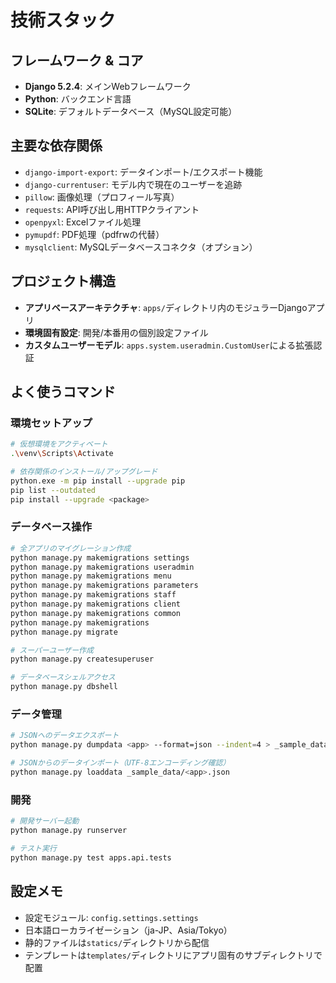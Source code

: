 # 技術スタック

## フレームワーク & コア
- **Django 5.2.4**: メインWebフレームワーク
- **Python**: バックエンド言語
- **SQLite**: デフォルトデータベース（MySQL設定可能）

## 主要な依存関係
- `django-import-export`: データインポート/エクスポート機能
- `django-currentuser`: モデル内で現在のユーザーを追跡
- `pillow`: 画像処理（プロフィール写真）
- `requests`: API呼び出し用HTTPクライアント
- `openpyxl`: Excelファイル処理
- `pymupdf`: PDF処理（pdfrwの代替）
- `mysqlclient`: MySQLデータベースコネクタ（オプション）

## プロジェクト構造
- **アプリベースアーキテクチャ**: `apps/`ディレクトリ内のモジュラーDjangoアプリ
- **環境固有設定**: 開発/本番用の個別設定ファイル
- **カスタムユーザーモデル**: `apps.system.useradmin.CustomUser`による拡張認証

## よく使うコマンド

### 環境セットアップ
```bash
# 仮想環境をアクティベート
.\venv\Scripts\Activate

# 依存関係のインストール/アップグレード
python.exe -m pip install --upgrade pip
pip list --outdated
pip install --upgrade <package>
```

### データベース操作
```bash
# 全アプリのマイグレーション作成
python manage.py makemigrations settings
python manage.py makemigrations useradmin
python manage.py makemigrations menu
python manage.py makemigrations parameters
python manage.py makemigrations staff
python manage.py makemigrations client
python manage.py makemigrations common
python manage.py makemigrations
python manage.py migrate

# スーパーユーザー作成
python manage.py createsuperuser

# データベースシェルアクセス
python manage.py dbshell
```

### データ管理
```bash
# JSONへのデータエクスポート
python manage.py dumpdata <app> --format=json --indent=4 > _sample_data/<app>.json

# JSONからのデータインポート（UTF-8エンコーディング確認）
python manage.py loaddata _sample_data/<app>.json
```

### 開発
```bash
# 開発サーバー起動
python manage.py runserver

# テスト実行
python manage.py test apps.api.tests
```

## 設定メモ
- 設定モジュール: `config.settings.settings`
- 日本語ローカライゼーション（ja-JP、Asia/Tokyo）
- 静的ファイルは`statics/`ディレクトリから配信
- テンプレートは`templates/`ディレクトリにアプリ固有のサブディレクトリで配置